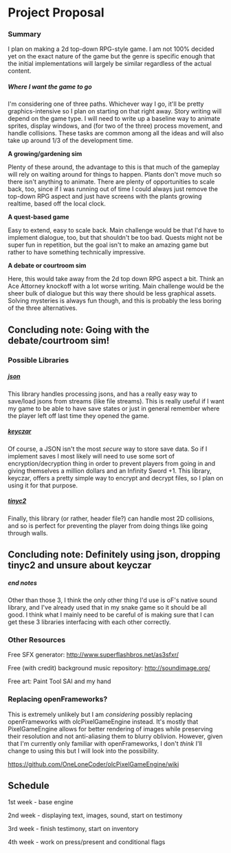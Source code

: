 # Project Proposal

### Summary

I plan on making a 2d top-down RPG-style game. I am not 100% decided yet on the exact nature of the game but the genre is specific enough that the initial implementations will largely be similar regardless of the actual content. 

##### Where I want the game to go

I'm considering one of three paths. Whichever way I go, it'll be pretty graphics-intensive so I plan on starting on that right away. Story writing will depend on the game type. I will need to write up a baseline way to animate sprites, display windows, and (for two of the three) process movement, and handle collisions. These tasks are common among all the ideas and will also take up around 1/3 of the development time.

**A growing/gardening sim**

Plenty of these around, the advantage to this is that much of the gameplay will rely on waiting around for things to happen. Plants don't move much so there isn't anything to animate. There are plenty of opportunities to scale back, too, since if I was running out of time I could always just remove the top-down RPG aspect and just have screens with the plants growing realtime, based off the local clock.

**A quest-based game**

Easy to extend, easy to scale back. Main challenge would be that I'd have to implement dialogue, too, but that shouldn't be too bad. Quests might not be super fun in repetition, but the goal isn't to make an amazing game but rather to have something technically impressive.

**A debate or courtroom sim**

Here, this would take away from the 2d top down RPG aspect a bit. Think an Ace Attorney knockoff with a lot worse writing. Main challenge would be the sheer bulk of dialogue but this way there should be less graphical assets. Solving mysteries is always fun though, and this is probably the less boring of the three alternatives.

## Concluding note: Going with the debate/courtroom sim!

### Possible Libraries

##### [json](https://github.com/nlohmann/json)

This library handles processing jsons, and has a really easy way to save/load jsons from streams (like file streams). This is really useful if I want my game to be able to have save states or just in general remember where the player left off last time they opened the game.

##### [keyczar](https://github.com/google/keyczar)

Of course, a JSON isn't the most *secure* way to store save data. So if I implement saves I most likely will need to use some sort of encryption/decryption thing in order to prevent players from going in and giving themselves a million dollars and an Infinity Sword +1. This library, keyczar, offers a pretty simple way to encrypt and decrypt files, so I plan on using it for that purpose.

##### [tinyc2](https://github.com/RandyGaul/cute_headers)

Finally, this library (or rather, header file?) can handle most 2D collisions, and so is perfect for preventing the player from doing things like going through walls.

## Concluding note: Definitely using json, dropping tinyc2 and unsure about keyczar

##### end notes

Other than those 3, I think the only other thing I'd use is oF's native sound library, and I've already used that in my snake game so it should be all good. I think what I mainly need to be careful of is making sure that I can get these 3 libraries interfacing with each other correctly.

### Other Resources

Free SFX generator: http://www.superflashbros.net/as3sfxr/

Free (with credit) background music repository: http://soundimage.org/

Free art: Paint Tool SAI and my hand

### Replacing openFrameworks?

This is extremely unlikely but I am *considering* possibly replacing openFrameworks with olcPixelGameEngine instead. It's mostly that PixelGameEngine allows for better rendering of images while preserving their resolution and not anti-aliasing them to blurry oblivion. However, given that I'm currently only familiar with openFrameworks, I don't *think* I'll change to using this but I will look into the possibility.

https://github.com/OneLoneCoder/olcPixelGameEngine/wiki

<the above is not happening>
  
## Schedule
1st week - base engine

2nd week - displaying text, images, sound, start on testimony

3rd week - finish testimony, start on inventory

4th week - work on press/present and conditional flags

